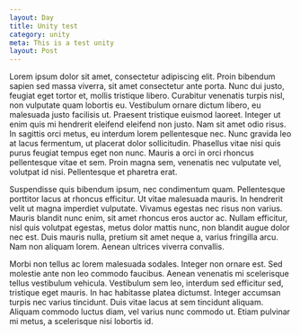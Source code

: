 ```yaml
---
layout: Day
title: Unity test
category: unity
meta: This is a test unity
layout: Post
---
```


Lorem ipsum dolor sit amet, consectetur adipiscing elit. Proin bibendum sapien sed massa viverra, sit amet consectetur ante porta. Nunc dui justo, feugiat eget tortor et, mollis tristique libero. Curabitur venenatis turpis nisl, non vulputate quam lobortis eu. Vestibulum ornare dictum libero, eu malesuada justo facilisis ut. Praesent tristique euismod laoreet. Integer ut enim quis mi hendrerit eleifend eleifend non justo. Nam sit amet odio risus. In sagittis orci metus, eu interdum lorem pellentesque nec. Nunc gravida leo at lacus fermentum, ut placerat dolor sollicitudin. Phasellus vitae nisi quis purus feugiat tempus eget non nunc. Mauris a orci in orci rhoncus pellentesque vitae et sem. Proin magna sem, venenatis nec vulputate vel, volutpat id nisi. Pellentesque et pharetra erat.

Suspendisse quis bibendum ipsum, nec condimentum quam. Pellentesque porttitor lacus at rhoncus efficitur. Ut vitae malesuada mauris. In hendrerit velit ut magna imperdiet vulputate. Vivamus egestas nec risus non varius. Mauris blandit nunc enim, sit amet rhoncus eros auctor ac. Nullam efficitur, nisl quis volutpat egestas, metus dolor mattis nunc, non blandit augue dolor nec est. Duis mauris nulla, pretium sit amet neque a, varius fringilla arcu. Nam non aliquam lorem. Aenean ultrices viverra convallis.

Morbi non tellus ac lorem malesuada sodales. Integer non ornare est. Sed molestie ante non leo commodo faucibus. Aenean venenatis mi scelerisque tellus vestibulum vehicula. Vestibulum sem leo, interdum sed efficitur sed, tristique eget mauris. In hac habitasse platea dictumst. Integer accumsan turpis nec varius tincidunt. Duis vitae lacus at sem tincidunt aliquam. Aliquam commodo luctus diam, vel varius nunc commodo ut. Etiam pulvinar mi metus, a scelerisque nisi lobortis id.

